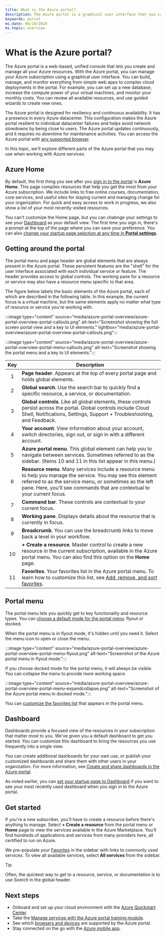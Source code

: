 ```yaml
---
title: What is the Azure portal?
description: The Azure portal is a graphical user interface that you can use to manage your Azure services. Learn how to navigate and find resources in the Azure portal.
keywords: portal
ms.date: 04/10/2024
ms.topic: overview
---
```


# What is the Azure portal?

The Azure portal is a web-based, unified console that lets you create and manage all your Azure resources. With the Azure portal, you can manage your Azure subscription using a graphical user interface. You can build, manage, and monitor everything from simple web apps to complex cloud deployments in the portal. For example, you can set up a new database, increase the compute power of your virtual machines, and monitor your monthly costs. You can review all available resources, and use guided wizards to create new ones.

The Azure portal is designed for resiliency and continuous availability. It has a presence in every Azure datacenter. This configuration makes the Azure portal resilient to individual datacenter failures and helps avoid network slowdowns by being close to users. The Azure portal updates continuously, and it requires no downtime for maintenance activities. You can access the Azure portal with [any supported browser](azure-portal-supported-browsers-devices.md).

In this topic, we'll explore different parts of the Azure portal that you may use when working with Azure services.

## Azure Home

By default, the first thing you see after you [sign in to the portal](https://portal.azure.com) is **Azure Home**. This page compiles resources that help you get the most from your Azure subscription. We include links to free online courses, documentation, core services, and useful sites for staying current and managing change for your organization. For quick and easy access to work in progress, we also show a list of your most recently visited resources.

You can't customize the Home page, but you can chabnge your settings to see your [Dashboard](#dashboard) as your default view. The first time you sign in, there's a prompt at the top of the page where you can save your preference. You can also [change your startup page selection at any time in **Portal settings**](set-preferences.md#startup-page).

## Getting around the portal

The portal menu and page header are global elements that are always present in the Azure portal. These persistent features are the "shell" for the user interface associated with each individual service or feature. The header provides access to global controls. The working pane for a resource or service may also have a resource menu specific to that area.

The figure below labels the basic elements of the Azure portal, each of which are described in the following table. In this example, the current focus is a virtual machine, but the same elements apply no matter what type of resource or service you're working with.

:::image type="content" source="media/azure-portal-overview/azure-portal-overview-portal-callouts.png" alt-text="Screenshot showing the full screen portal view and a key to UI elements." lightbox="media/azure-portal-overview/azure-portal-overview-portal-callouts.png":::

:::image type="content" source="media/azure-portal-overview/azure-portal-overview-portal-menu-callouts.png" alt-text="Screenshot showing the portal menu and a key to UI elements.":::

|Key|Description
|:---:|---|
|1|**Page header**. Appears at the top of every portal page and holds global elements.|
|2|**Global search**. Use the search bar to quickly find a specific resource, a service, or documentation.|
|3|**Global controls**. Like all global elements, these controls persist across the portal. Global controls include Cloud Shell, Notifications, Settings, Support + Troubleshooting, and Feedback.|
|4|**Your account**. View information about your account, switch directories, sign out, or sign in with a different account.|
|5|**Azure portal menu**. This global element can help you to navigate between services. Sometimes referred to as the sidebar. (Items 10 and 11 in this list appear in this menu.)|
|6|**Resource menu**. Many services include a resource menu to help you manage the service. You may see this element referred to as the service menu, or sometimes as the left pane. Here, you'll see commands that are contextual to your current focus.|
|7|**Command bar**. These controls are contextual to your current focus.|
|8|**Working pane**. Displays details about the resource that is currently in focus.|
|9|**Breadcrumb**. You can use the breadcrumb links to move back a level in your workflow.|
|10|**+ Create a resource**. Master control to create a new resource in the current subscription, available in the Azure portal menu. You can also find this option on the **Home** page.|
|11|**Favorites**. Your favorites list in the Azure portal menu. To learn how to customize this list, see [Add, remove, and sort favorites](../azure-portal/azure-portal-add-remove-sort-favorites.md).|

## Portal menu

The portal menu lets you quickly get to key functionality and resource types. You can [choose a default mode for the portal menu](set-preferences.md#set-menu-behavior): flyout or docked.

When the portal menu is in flyout mode, it's hidden until you need it. Select the menu icon to open or close the menu.

:::image type="content" source="media/azure-portal-overview/azure-portal-overview-portal-menu-flyout.png" alt-text="Screenshot of the Azure portal menu in flyout mode.":::

If you choose docked mode for the portal menu, it will always be visible. You can collapse the menu to provide more working space.

:::image type="content" source="media/azure-portal-overview/azure-portal-overview-portal-menu-expandcollapse.png" alt-text="Screenshot of the Azure portal menu in docked mode.":::

You can [customize the favorites list](azure-portal-add-remove-sort-favorites.md) that appears in the portal menu.

## Dashboard

Dashboards provide a focused view of the resources in your subscription that matter most to you. We've given you a default dashboard to get you started. You can customize this dashboard to bring the resources you use frequently into a single view.

You can create additional dashboards for your own use, or publish your customized dashboards and share them with other users in your organization. For more information, see [Create and share dashboards in the Azure portal](../azure-portal/azure-portal-dashboards.md).

As noted earlier, you can [set your startup page to Dashboard](set-preferences.md#startup-page) if you want to see your most recently used dashboard when you sign in to the Azure portal.

## Get started

If you're a new subscriber, you'll have to create a resource before there's anything to manage. Select **+ Create a resource** from the portal menu or **Home** page to view the services available in the Azure Marketplace. You'll find hundreds of applications and services from many providers here, all certified to run on Azure.

We pre-populate your [Favorites](../azure-portal/azure-portal-add-remove-sort-favorites.md) in the sidebar with links to commonly used services.  To view all available services, select **All services** from the sidebar.

> [!TIP]
> Often, the quickest way to get to a resource, service, or documentation is to use *Search* in the global header.

## Next steps

* Onboard and set up your cloud environment with the [Azure Quickstart Center](../azure-portal/azure-portal-quickstart-center.md).
* Take the [Manage services with the Azure portal training module](/training/modules/tour-azure-portal/).
* See which [browsers and devices](../azure-portal/azure-portal-supported-browsers-devices.md) are supported by the Azure portal.
* Stay connected on the go with the [Azure mobile app](https://azure.microsoft.com/features/azure-portal/mobile-app/).
